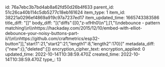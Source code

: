 id: 76a7ebc3b7bd4ab8a62fd50d26b4f633
parent_id: 51c26ca40b114c5db5277c18eb161624
item_type: 1
item_id: 38221a0296ef4869a919c97a7237ed17
item_updated_time: 1665743383586
title_diff: "[]"
body_diff: "[{\"diffs\":[[0,\"z-xfHh0\\\n\"],[1,\"\\\ndebounce - pattern matching\\\n\\\nhttps://hackaday.com/2015/12/10/embed-with-elliot-debounce-your-noisy-buttons-part-ii/\\\n\\\nhttps://github.com/craftmetrics/esp32-button\"]],\"start1\":21,\"start2\":21,\"length1\":8,\"length2\":170}]"
metadata_diff: {"new":{},"deleted":[]}
encryption_cipher_text: 
encryption_applied: 0
updated_time: 2022-10-14T10:38:59.470Z
created_time: 2022-10-14T10:38:59.470Z
type_: 13